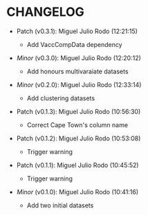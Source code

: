 # CHANGELOG

- Patch (v0.3.1): Miguel Julio Rodo (12:21:15)
  - Add VaccCompData dependency
- *Minor* (v0.3.0): Miguel Julio Rodo (12:20:12)
  - Add honours multivaraiate datasets

- *Minor* (v0.2.0): Miguel Julio Rodo (12:33:14)
  - Add clustering datasets

- Patch (v0.1.3): Miguel Julio Rodo (10:56:30)
  - Correct Cape Town's column name
- Patch (v0.1.2): Miguel Julio Rodo (10:53:08)
  - Trigger warning
- Patch (v0.1.1): Miguel Julio Rodo (10:45:52)
  - Trigger warning
- *Minor* (v0.1.0): Miguel Julio Rodo (10:41:16)
  - Add two initial datasets

